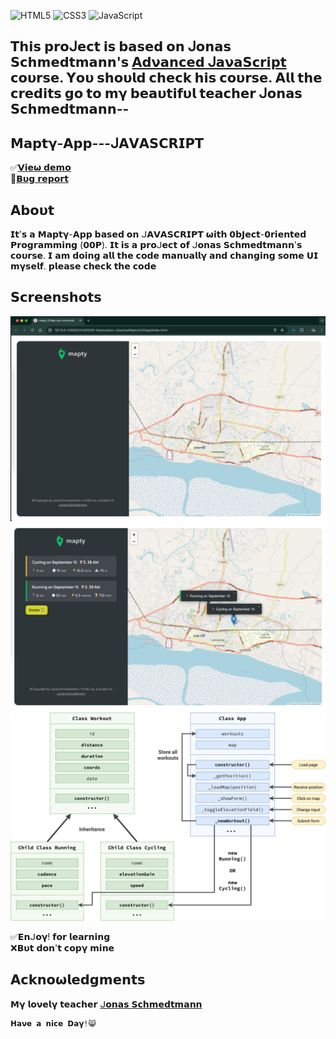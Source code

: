 ![HTML5](https://img.shields.io/badge/html5-%23E34F26.svg?style=for-the-badge&logo=html5&logoColor=white) ![CSS3](https://img.shields.io/badge/css3-%231572B6.svg?style=for-the-badge&logo=css3&logoColor=white) ![JavaScript](https://img.shields.io/badge/javascript-%23F7DF1E.svg?style=for-the-badge&logo=javascript&logoColor=black)

## 𝗧𝗵𝗶𝘀 𝗽𝗿𝝾ᒍ𝗲𝗰𝘁 𝗶𝘀 𝗯𝗮𝘀𝗲𝗱 𝝾𝗻 ᒍ𝝾𝗻𝗮𝘀 𝗦𝗰𝗵𝗺𝗲𝗱𝘁𝗺𝗮𝗻𝗻'𝘀  [𝝖𝗱𝝼𝗮𝗻𝗰𝗲𝗱 ᒍ𝗮𝝼𝗮𝗦𝗰𝗿𝗶𝗽𝘁](https://www.udemy.com/user/jonasschmedtmann/) 𝗰𝝾𝞄𝗿𝘀𝗲. 𝝪𝝾𝞄 𝘀𝗵𝝾𝞄𝗹𝗱 𝗰𝗵𝗲𝗰𝗸 𝗵𝗶𝘀 𝗰𝝾𝞄𝗿𝘀𝗲. 𝝖𝗹𝗹 𝘁𝗵𝗲 𝗰𝗿𝗲𝗱𝗶𝘁𝘀 𝗴𝝾 𝘁𝝾 𝗺𝝲 𝗯𝗲𝗮𝞄𝘁𝗶𝗳𝞄𝗹 𝘁𝗲𝗮𝗰𝗵𝗲𝗿 ᒍ𝝾𝗻𝗮𝘀 𝗦𝗰𝗵𝗺𝗲𝗱𝘁𝗺𝗮𝗻𝗻--

## 𝗠𝗮𝗽𝘁𝝲-𝝖𝗽𝗽---ᒍ𝝖𝗩𝝖𝗦𝗖𝗥𝗜𝗣𝗧

✅[𝗩𝗶𝗲𝞈 𝗱𝗲𝗺𝝾](https://ph0enix46.github.io/Mapty-App---JAVASCRIPT/) 
<br/>
🐛[𝗕𝞄𝗴 𝗿𝗲𝗽𝝾𝗿𝘁](https://github.com/pH0enix46/Mapty-App---JAVASCRIPT/issues)

## 𝝖𝗯𝝾𝞄𝘁
𝗜𝘁'𝘀 𝗮 𝗠𝗮𝗽𝘁𝝲-𝝖𝗽𝗽 𝗯𝗮𝘀𝗲𝗱 𝝾𝗻 ᒍ𝝖𝗩𝝖𝗦𝗖𝗥𝗜𝗣𝗧 𝞈𝗶𝘁𝗵 𝟬𝗯𝗝𝗲𝗰𝘁-𝟬𝗿𝗶𝗲𝗻𝘁𝗲𝗱 𝗣𝗿𝝾𝗴𝗿𝗮𝗺𝗺𝗶𝗻𝗴 (𝟬𝟬𝗣). 𝗜𝘁 𝗶𝘀 𝗮 𝗽𝗿𝝾ᒍ𝗲𝗰𝘁 𝝾𝗳 ᒍ𝝾𝗻𝗮𝘀 𝗦𝗰𝗵𝗺𝗲𝗱𝘁𝗺𝗮𝗻𝗻'𝘀 𝗰𝝾𝞄𝗿𝘀𝗲. 𝗜 𝗮𝗺 𝗱𝝾𝗶𝗻𝗴 𝗮𝗹𝗹 𝘁𝗵𝗲 𝗰𝝾𝗱𝗲 𝗺𝗮𝗻𝞄𝗮𝗹𝗹𝝲 𝗮𝗻𝗱 𝗰𝗵𝗮𝗻𝗴𝗶𝗻𝗴 𝘀𝝾𝗺𝗲 𝗨𝗜 𝗺𝝲𝘀𝗲𝗹𝗳. 𝗽𝗹𝗲𝗮𝘀𝗲 𝗰𝗵𝗲𝗰𝗸 𝘁𝗵𝗲 𝗰𝝾𝗱𝗲 
<br/>

## 𝗦𝗰𝗿𝗲𝗲𝗻𝘀𝗵𝝾𝘁𝘀
![𝗠𝗮𝗽𝘁𝝲-𝝖𝗽𝗽](demo/1.png)
![𝗠𝗮𝗽𝘁𝝲-𝝖𝗽𝗽](demo/2.png)
![𝗠𝗮𝗽𝘁𝝲-𝝖𝗽𝗽](Mapty-architecture-part-1.png)

✅𝗘𝗻ᒍ𝝾𝝲! 𝗳𝝾𝗿 𝗹𝗲𝗮𝗿𝗻𝗶𝗻𝗴 
<br/>
❌𝗕𝞄𝘁 𝗱𝝾𝗻'𝘁 𝗰𝝾𝗽𝝲 𝗺𝗶𝗻𝗲

## 𝝖𝗰𝗸𝗻𝝾𝞈𝗹𝗲𝗱𝗴𝗺𝗲𝗻𝘁𝘀
𝗠𝝲 𝗹𝝾𝝼𝗲𝗹𝝲 𝘁𝗲𝗮𝗰𝗵𝗲𝗿 [ᒍ𝝾𝗻𝗮𝘀 𝗦𝗰𝗵𝗺𝗲𝗱𝘁𝗺𝗮𝗻𝗻](https://github.com/jonasschmedtmann)


```
𝗛𝗮𝝼𝗲 𝗮 𝗻𝗶𝗰𝗲 𝗗𝗮𝝲!😸
```

